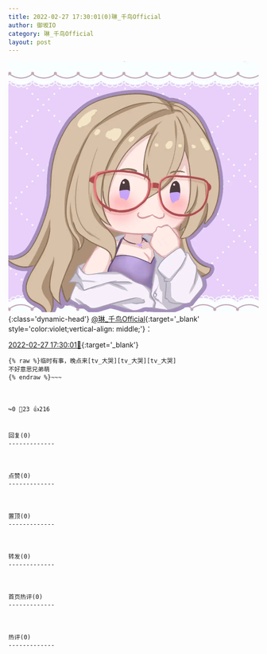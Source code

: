 ```yaml
---
title: 2022-02-27 17:30:01(0)琳_千鸟Official
author: 御坂IO
category: 琳_千鸟Official
layout: post
---
```


![img](/images/c0a88f85ebd0d056f37b114e0748e69556c8b488.jpg){:class='dynamic-head'}
[@琳_千鸟Official](https://space.bilibili.com/1620923329/dynamic){:target='_blank' style='color:violet;vertical-align: middle;'}：

[2022-02-27 17:30:01🔗](https://t.bilibili.com/631857554102681602){:target='_blank'}

~~~
{% raw %}临时有事，晚点来[tv_大哭][tv_大哭][tv_大哭]
不好意思兄弟萌
{% endraw %}~~~



↪️0 💬23 👍216


回复(0)
-------------



点赞(0)
-------------



置顶(0)
-------------



转发(0)
-------------



首页热评(0)
-------------



热评(0)
-------------



